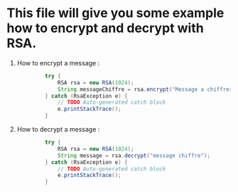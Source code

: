 # This file will give you some example how to encrypt and decrypt with RSA.


1. How to encrypt a message : 

```java
			try {
				RSA rsa = new RSA(1024);
				String messageChiffre = rsa.encrypt("Message a chiffrer");
			} catch (RsaException e) {
				// TODO Auto-generated catch block
				e.printStackTrace();
			}
```

2. How to decrypt a message : 

```java
			try {
				RSA rsa = new RSA(1024);
				String message = rsa.decrypt("message chiffre");
			} catch (RsaException e) {
				// TODO Auto-generated catch block
				e.printStackTrace();
			}
```